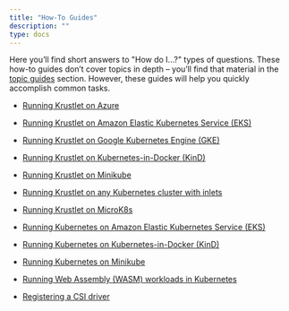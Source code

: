 ```yaml
---
title: "How-To Guides"
description: ""
type: docs
---
```


Here you’ll find short answers to "How do I...?" types of questions. These
how-to guides don’t cover topics in depth – you’ll find that material in the
[topic guides](./topics/) section. However, these guides will help you
quickly accomplish common tasks.

- [Running Krustlet on Azure](./krustlet-on-azure/)
- [Running Krustlet on Amazon Elastic Kubernetes Service
  (EKS)](./krustlet-on-eks/)
- [Running Krustlet on Google Kubernetes Engine (GKE)](./krustlet-on-gke/)
- [Running Krustlet on Kubernetes-in-Docker (KinD)](./krustlet-on-kind/)
- [Running Krustlet on Minikube](./krustlet-on-minikube/)
- [Running Krustlet on any Kubernetes cluster with
  inlets](./krustlet-with-inlets/)
- [Running Krustlet on MicroK8s](./krustlet-on-microk8s/)
- [Running Kubernetes on Amazon Elastic Kubernetes Service
  (EKS)](./kubernetes-on-eks/)
- [Running Kubernetes on Kubernetes-in-Docker (KinD)](./kubernetes-on-kind/)
- [Running Kubernetes on Minikube](./kubernetes-on-minikube/)

- [Running Web Assembly (WASM) workloads in Kubernetes](./wasm/)
- [Registering a CSI driver](./csi/)
